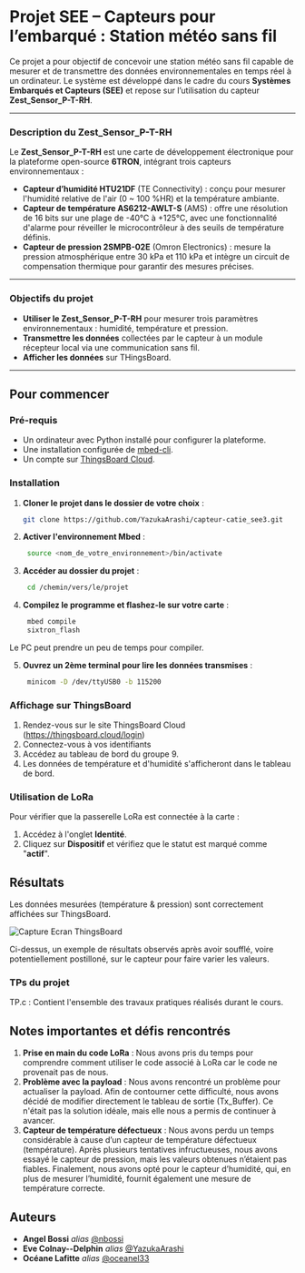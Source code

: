 # Projet SEE – Capteurs pour l’embarqué : Station météo sans fil
<!-- ajouter lien pour dire à partir de où lire -->

Ce projet a pour objectif de concevoir une station météo sans fil capable de mesurer et de transmettre des données environnementales en temps réel à un ordinateur. Le système est développé dans le cadre du cours **Systèmes Embarqués et Capteurs (SEE)** et repose sur l’utilisation du capteur **Zest_Sensor_P-T-RH**.

---

### Description du Zest_Sensor_P-T-RH

Le **Zest_Sensor_P-T-RH** est une carte de développement électronique pour la plateforme open-source **6TRON**, intégrant trois capteurs environnementaux :
- **Capteur d’humidité HTU21DF** (TE Connectivity) : conçu pour mesurer l'humidité relative de l'air (0 ~ 100 %HR) et la température ambiante.
- **Capteur de température AS6212-AWLT-S** (AMS) : offre une résolution de 16 bits sur une plage de -40°C à +125°C, avec une fonctionnalité d'alarme pour réveiller le microcontrôleur à des seuils de température définis.
- **Capteur de pression 2SMPB-02E** (Omron Electronics) : mesure la pression atmosphérique entre 30 kPa et 110 kPa et intègre un circuit de compensation thermique pour garantir des mesures précises.

---

### Objectifs du projet

- **Utiliser le Zest_Sensor_P-T-RH** pour mesurer trois paramètres environnementaux : humidité, température et pression.
- **Transmettre les données** collectées par le capteur à un module récepteur local via une communication sans fil.
- **Afficher les données** sur THingsBoard.

---

## Pour commencer

### Pré-requis

- Un ordinateur avec Python installé pour configurer la plateforme.  
- Une installation configurée de [mbed-cli](https://os.mbed.com/docs/mbed-os/v6.15/tools/setup.html).  
- Un compte sur [ThingsBoard Cloud](https://thingsboard.cloud).

### Installation

1. **Cloner le projet dans le dossier de votre choix** :  
   ```bash
   git clone https://github.com/YazukaArashi/capteur-catie_see3.git
2. **Activer l'environnement Mbed** :
   ```bash
    source <nom_de_votre_environnement>/bin/activate
3. **Accéder au dossier du projet** :
   ```bash
    cd /chemin/vers/le/projet
4. **Compilez le programme et flashez-le sur votre carte** :
   ```bash
    mbed compile
    sixtron_flash

Le PC peut prendre un peu de temps pour compiler.

5. **Ouvrez un 2ème terminal pour lire les données transmises** :
   ```bash
    minicom -D /dev/ttyUSB0 -b 115200

### Affichage sur ThingsBoard
1. Rendez-vous sur le site ThingsBoard Cloud (https://thingsboard.cloud/login)
2. Connectez-vous à vos identifiants
3. Accédez au tableau de bord du groupe 9.
4. Les données de température et d'humidité s'afficheront dans le tableau de bord. 

### Utilisation de LoRa
Pour vérifier que la passerelle LoRa est connectée à la carte :
1. Accédez à l'onglet **Identité**.
2. Cliquez sur **Dispositif** et vérifiez que le statut est marqué comme "**actif**". 

## Résultats
Les données mesurées (température & pression) sont correctement affichées sur ThingsBoard. 

![Capture Ecran ThingsBoard](THINGSBOARD7.png)

Ci-dessus, un exemple de résultats observés après avoir soufflé, voire potentiellement postilloné, sur le capteur pour faire varier les valeurs. 

### TPs du projet
TP.c : Contient l'ensemble des travaux pratiques réalisés durant le cours. 

## Notes importantes et défis rencontrés
1. **Prise en main du code LoRa** : Nous avons pris du temps pour comprendre comment utiliser le code associé à LoRa car le code ne provenait pas de nous.
2. **Problème avec la payload** : Nous avons rencontré un problème pour actualiser la payload. Afin de contourner cette difficulté, nous avons décidé de modifier directement le tableau de sortie (Tx_Buffer). Ce n'était pas la solution idéale, mais elle nous a permis de continuer à avancer.
3. **Capteur de température défectueux** : Nous avons perdu un temps considérable à cause d’un capteur de température défectueux (température). Après plusieurs tentatives infructueuses, nous avons essayé le capteur de pression, mais les valeurs obtenues n’étaient pas fiables. Finalement, nous avons opté pour le capteur d’humidité, qui, en plus de mesurer l’humidité, fournit également une mesure de température correcte.
## Auteurs
* **Angel Bossi** _alias_ [@nbossi](https://github.com/nbossi)
* **Eve Colnay--Delphin** _alias_ [@YazukaArashi](https://github.com/YazukaArashi)
* **Océane Lafitte** _alias_ [@oceanel33](https://github.com/oceanel33)


